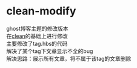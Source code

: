 # clean-modify
ghost博客主题的修改版本  
在[clean](https://github.com/caviare/clean "title1")的基础上进行修改  
主要修改了tag.hbs的代码  
解决了某个tag下文章显示不全的bug  
解决思路：展示所有文章，将不属于该tag的文章删除
